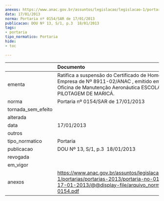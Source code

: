 ```yaml
---
anexos: https://www.anac.gov.br/assuntos/legislacao/legislacao-1/portarias/portarias-2013/portaria-no-0154-sar-de-17-01-2013/@@display-file/arquivo_norma/PA2013-0154.pdf
data: 17/01/2013
norma: Portaria nº 0154/SAR de 17/01/2013
publicacao: DOU Nº 13, S/1, p.3  18/01/2013
tags:
- portaria
tipo_normatico: Portaria
hide: 
- toc 
 
---
```


|                    | Documento                                                                                                                                                               |
|:-------------------|:------------------------------------------------------------------------------------------------------------------------------------------------------------------------|
| ementa             | Ratifica a suspensão do Certificado de Homologação de Empresa de Nº 8911-02/ANAC , emitido em favor da Oficina de Manutenção Aeronáutica ESCOLA DE PILOTAGEM DE MARICÁ. |
| norma              | Portaria nº 0154/SAR de 17/01/2013                                                                                                                                      |
| tornada_sem_efeito |                                                                                                                                                                         |
| alterada           |                                                                                                                                                                         |
| data               | 17/01/2013                                                                                                                                                              |
| outros             |                                                                                                                                                                         |
| tipo_normatico     | Portaria                                                                                                                                                                |
| publicacao         | DOU Nº 13, S/1, p.3  18/01/2013                                                                                                                                         |
| revogada           |                                                                                                                                                                         |
| em_vigor           |                                                                                                                                                                         |
| anexos             | https://www.anac.gov.br/assuntos/legislacao/legislacao-1/portarias/portarias-2013/portaria-no-0154-sar-de-17-01-2013/@@display-file/arquivo_norma/PA2013-0154.pdf       |